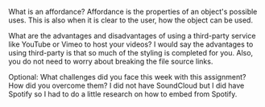 What is an affordance?
Affordance is the properties of an object's possible uses. This is also when it is clear to the user, how the object can be used.

What are the advantages and disadvantages of using a third-party service like YouTube or Vimeo to host your videos?
I would say the advantages to using third-party is that so much of the styling is completed for you. Also, you do not need to worry about breaking the file source links.

Optional: What challenges did you face this week with this assignment? How did you overcome them?
I did not have SoundCloud but I did have Spotify so I had to do a little research on how to embed from Spotify.
